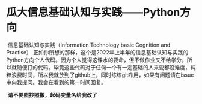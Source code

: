 瓜大信息基础认知与实践——Python方向
====
​ 信息基础认知与实践（Information Technology basic Cognition and Practise）
​	正如你所想的那样，这个是2022年上半年的信息基础认知与实践的Python方向个人代码。因为个人觉得这课水的要命，但不做作业又不给学分，所以就随便打的代码。
​	毕竟这些代码对于任何一个有一定基础的人来说都没难度，纯粹浪费时间，所以我就放到了github上，同时练练git咋用，如果有问题请在issue中向我提问。我会在看到的第一时间回复。

​	**请不要照抄照搬，起码变量名给我改了**
